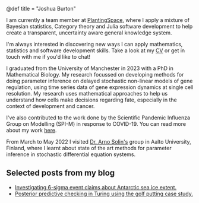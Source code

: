 @def title = "Joshua Burton"

I am currently a team member at [PlantingSpace](https://planting.space/), where I apply a mixture of Bayesian statistics, Category theory 
and Julia software development to help create a transparent, uncertainty aware general knowledge system.

I'm always interested in discovering new ways I can apply mathematics, statistics and software development skills. Take a look at my [CV](/joshua_burton_cv.pdf) or get in touch with me if you'd like to chat!

I graduated from the University of Manchester in 2023 with a PhD in Mathematical Biology. My research focussed on developing methods for doing parameter inference on delayed stochastic non-linear models of gene regulation, using time series data of gene expression dynamics at single cell resolution. My research uses mathematical approaches to help us understand how cells make decisions regarding fate, especially in the context of development and cancer.

I've also contributed to the work done by the Scientific Pandemic Influenza Group on Modelling (SPI-M) in response to COVID-19. You can read more about my work [here](/work).

From March to May 2022 I visited [Dr. Arno Solin's](https://users.aalto.fi/~asolin/group/) group in Aalto University, Finland, where I learnt about state of the art methods for parameter inference in stochastic differential equation systems.

## Selected posts from my blog

* [Investigating 6-sigma event claims about Antarctic sea ice extent.](blog/ice-extent)
* [Posterior predictive checking in Turing using the golf putting case study.](blog/golf-putting-in-turing)
